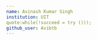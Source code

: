 ```yaml
---
name: Avinash Kumar Singh
institution: UIT
quote:while(!succeed = try ()));
github_user: Avibtb
---
```

